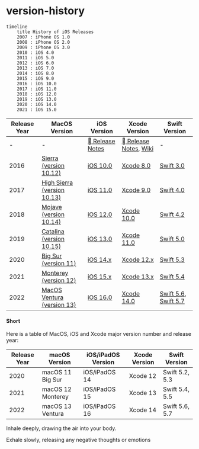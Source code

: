 # version-history

```mermaid
timeline
    title History of iOS Releases
    2007 : iPhone OS 1.0
    2008 : iPhone OS 2.0
    2009 : iPhone OS 3.0
    2010 : iOS 4.0
    2011 : iOS 5.0
    2012 : iOS 6.0
    2013 : iOS 7.0
    2014 : iOS 8.0
    2015 : iOS 9.0
    2016 : iOS 10.0
    2017 : iOS 11.0
    2018 : iOS 12.0
    2019 : iOS 13.0
    2020 : iOS 14.0
    2021 : iOS 15.0
```



| Release Year | MacOS Version | iOS Version | Xcode Version | Swift Version |
|--------------|---------------|-------------|---------------|--------------|
| - | - | [ Release Notes](https://developer.apple.com/documentation/ios-ipados-release-notes) | [ Release Notes](https://developer.apple.com/documentation/xcode-release-notes), [Wiki](https://en.wikipedia.org/wiki/Xcode) | - |
| 2016         | [Sierra (version 10.12)](https://en.wikipedia.org/wiki/MacOS_Sierra)        | [iOS 10.0](https://en.wikipedia.org/wiki/IOS_10)        | [Xcode 8.0](https://en.wikipedia.org/wiki/Xcode#Xcode_8)        | [Swift 3.0](https://en.wikipedia.org/wiki/Swift_(programming_language)#Swift_3)        |
| 2017         | [High Sierra (version 10.13)](https://en.wikipedia.org/wiki/MacOS_High_Sierra)        | [iOS 11.0](https://en.wikipedia.org/wiki/IOS_11)        | [Xcode 9.0](https://en.wikipedia.org/wiki/Xcode#Xcode_9)        | [Swift 4.0](https://en.wikipedia.org/wiki/Swift_(programming_language)#Swift_4)        |
| 2018         | [Mojave (version 10.14)](https://en.wikipedia.org/wiki/MacOS_Mojave)        | [iOS 12.0](https://en.wikipedia.org/wiki/IOS_12)        | [Xcode 10.0](https://en.wikipedia.org/wiki/Xcode#Xcode_10)        | [Swift 4.2](https://en.wikipedia.org/wiki/Swift_(programming_language)#Swift_4.2)        |
| 2019         | [Catalina (version 10.15)](https://en.wikipedia.org/wiki/MacOS_Catalina)        | [iOS 13.0](https://en.wikipedia.org/wiki/IOS_13)        | [Xcode 11.0](https://en.wikipedia.org/wiki/Xcode#Xcode_11)        | [Swift 5.0](https://en.wikipedia.org/wiki/Swift_(programming_language)#Swift_5)        |
| 2020  | [Big Sur (version 11)](https://en.wikipedia.org/wiki/MacOS_Big_Sur) | [iOS 14.x](https://en.wikipedia.org/wiki/IOS_14)  | [Xcode 12.x](https://en.wikipedia.org/wiki/Xcode#Xcode_12)  | [Swift 5.3](https://en.wikipedia.org/wiki/Swift_(programming_language)#Swift_5.3) |
| 2021 | [Monterey (version 12)](https://en.wikipedia.org/wiki/MacOS_Monterey) | [iOS 15.x](https://en.wikipedia.org/wiki/IOS_15) | [Xcode 13.x](https://en.wikipedia.org/wiki/Xcode#Xcode_13) | [Swift 5.4](https://en.wikipedia.org/wiki/Swift_(programming_language)#Swift_5.4) |
| 2022 | [MacOS Ventura (version 13)](https://en.wikipedia.org/wiki/MacOS_Ventura) | [iOS 16.0](https://en.wikipedia.org/wiki/IOS_16) | [Xcode 14.0](https://en.wikipedia.org/wiki/Xcode#Xcode_14) | [Swift 5.6](https://www.swift.org/blog/swift-5.6-released/), [Swift 5.7](https://www.swift.org/blog/swift-5.7-released/) |


#### Short

Here is a table of MacOS, iOS and Xcode major version number and release year:

| Release Year | macOS Version | iOS/iPadOS Version | Xcode Version | Swift Version |
| --- | --- | --- | --- | --- |
| 2020 | macOS 11 Big Sur | iOS/iPadOS 14 | Xcode 12 | Swift 5.2, 5.3 |
| 2021 | macOS 12 Monterey | iOS/iPadOS 15 | Xcode 13 | Swift 5.4, 5.5 |
| 2022 | macOS 13 Ventura | iOS/iPadOS 16 | Xcode 14 | Swift 5.6, 5.7 |



Inhale deeply, drawing the air into your body. 

Exhale slowly, releasing any negative thoughts or emotions
